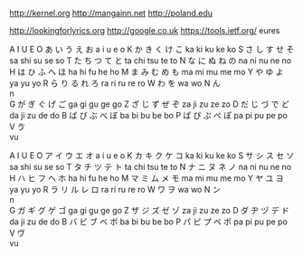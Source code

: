 http://kernel.org http://mangainn.net http://poland.edu 

http://lookingforlyrics.org http://google.co.uk https://tools.ietf.org/  eures

A
I
U
E
O
あ	い	う	え	お
a	i	u	e	o
K	か	き	く	け	こ
ka	ki	ku	ke	ko
S	さ	し	す	せ	そ
sa	shi	su	se	so
T	た	ち	つ	て	と
ta	chi	tsu	te	to
N	な	に	ぬ	ね	の
na	ni	nu	ne	no
H	は	ひ	ふ	へ	ほ
ha	hi	fu	he	ho
M	ま	み	む	め	も
ma	mi	mu	me	mo
Y	や		ゆ		よ
ya		yu		yo
R	ら	り	る	れ	ろ
ra	ri	ru	re	ro
W	わ				を
wa				wo
N	ん				
n				
G	が	ぎ	ぐ	げ	ご
ga	gi	gu	ge	go
Z	ざ	じ	ず	ぜ	ぞ
za	ji	zu	ze	zo
D	だ	じ	づ	で	ど
da	ji	zu	de	do
B	ば	び	ぶ	べ	ぼ
ba	bi	bu	be	bo
P	ぱ	ぴ	ぷ	ぺ	ぽ
pa	pi	pu	pe	po
V			ゔ		
vu



A
I
U
E
O
ア	イ	ウ	エ	オ
a	i	u	e	o
K	カ	キ	ク	ケ	コ
ka	ki	ku	ke	ko
S	サ	シ	ス	セ	ソ
sa	shi	su	se	so
T	タ	チ	ツ	テ	ト
ta	chi	tsu	te	to
N	ナ	ニ	ヌ	ネ	ノ
na	ni	nu	ne	no
H	ハ	ヒ	フ	ヘ	ホ
ha	hi	fu	he	ho
M	マ	ミ	ム	メ	モ
ma	mi	mu	me	mo
Y	ヤ		ユ		ヨ
ya		yu		yo
R	ラ	リ	ル	レ	ロ
ra	ri	ru	re	ro
W	ワ				ヲ
wa				wo
N	ン				
n				
G	ガ	ギ	グ	ゲ	ゴ
ga	gi	gu	ge	go
Z	ザ	ジ	ズ	ゼ	ゾ
za	ji	zu	ze	zo
D	ダ	ヂ	ヅ	デ	ド
da	ji	zu	de	do
B	バ	ビ	ブ	ベ	ボ
ba	bi	bu	be	bo
P	パ	ピ	プ	ペ	ポ
pa	pi	pu	pe	po
V			ヴ		
vu		


